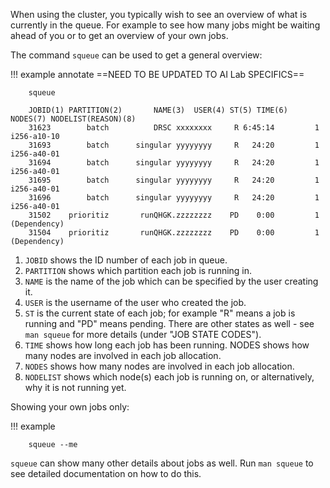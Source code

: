 When using the cluster, you typically wish to see an overview of what is currently in the queue. For example to see how many jobs might be waiting ahead of you or to get an overview of your own jobs.

The command `squeue` can be used to get a general overview:

!!! example annotate
    ==NEED TO BE UPDATED TO AI Lab SPECIFICS==

        squeue

        JOBID(1) PARTITION(2)		NAME(3)	 USER(4) ST(5) TIME(6)	NODES(7) NODELIST(REASON)(8)
        31623	     batch		    DRSC xxxxxxxx     R	6:45:14		    1         i256-a10-10
        31693	     batch      singular yyyyyyyy     R	  24:20		    1         i256-a40-01
        31694	     batch      singular yyyyyyyy     R	  24:20		    1         i256-a40-01
        31695	     batch      singular yyyyyyyy     R	  24:20		    1         i256-a40-01
        31696	     batch      singular yyyyyyyy     R	  24:20		    1         i256-a40-01
        31502    prioritiz       runQHGK.zzzzzzzz    PD	   0:00		    1        (Dependency)
        31504    prioritiz       runQHGK.zzzzzzzz    PD	   0:00		    1        (Dependency)

1.  `JOBID` shows the ID number of each job in queue.
2.  `PARTITION` shows which partition each job is running in.
3.  `NAME` is the name of the job which can be specified by the user creating it.
4.  `USER` is the username of the user who created the job.
5.  `ST` is the current state of each job; for example "R" means a job is running and "PD" means pending. There are other states as well - see `man squeue` for more details (under "JOB STATE CODES").
6.  `TIME` shows how long each job has been running. NODES shows how many nodes are involved in each job allocation.
7.  `NODES` shows how many nodes are involved in each job allocation.
8.  `NODELIST` shows which node(s) each job is running on, or alternatively, why it is not running yet.

 
Showing your own jobs only:

!!! example

        squeue --me

`squeue` can show many other details about jobs as well. Run `man
squeue` to see detailed documentation on how to do this.